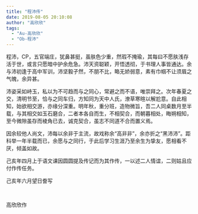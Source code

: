 ```yaml
---
title: "程沛传"
date: 2019-08-05 20:10:08
author: "高欣欣"
tags: 
  - "Au-高欣欣"
  - "Ob-程沛"
---
```



<p>程沛，CP，五官端庄，犹鼻甚挺，虽肤色少重，然瑕不掩瑜，其每曰不愿肤浅存活于世，或言只愿暗中护余危急。沛天资聪颖，开悟透彻，于书理人事皆通达。余与沛初逢于高中军训，沛坚毅孑然，不朋不比，略无娇弱意，素有巾帼不让须眉之气魄，余异甚。</p>
<p>沛姿采如峙玉，私以为不可趋而与之同心，常避之而不语，唯崇拜之。次年春夏之交，清明节至，恰与之同车归，方知同为天中人氏，潦草寒暄以解尬意。自此相知，始欲相交游，亦缘分深重。明年秋，重分班，造物微旨，吾二人同桌数月至半载，与其相交如玉石磨合，二者本各自而生，不相契合，而朝暮相处，晦朔相知，至今微隙虽存而棱角已去，诚克契合，虽志不同道不合而置义焉。</p>
<p>因余较他人尚文，沛每以余非于主流，故戏称余&ldquo;高非非&rdquo;，余亦折之&ldquo;黑沛沛&rdquo;。距科举一年半载而已，余愿与之同行，于此后学习生涯乃至余生为挚友，愿相看不厌，倾盖如故。</p>
<p>己亥年四月上于语文课因圆圆提及传记而为其作传，一以述二人情谊，二则姑且应付作传任务。</p>
<p>己亥年六月望日誊写</p>
<p>&nbsp;</p>
<p>高欣欣作</p>